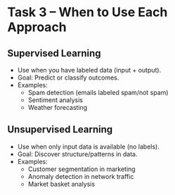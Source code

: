 # Task 3 – When to Use Each Approach

## Supervised Learning
- Use when you have labeled data (input + output).
- Goal: Predict or classify outcomes.
- Examples:
  - Spam detection (emails labeled spam/not spam)
  - Sentiment analysis
  - Weather forecasting

## Unsupervised Learning
- Use when only input data is available (no labels).
- Goal: Discover structure/patterns in data.
- Examples:
  - Customer segmentation in marketing
  - Anomaly detection in network traffic
  - Market basket analysis
